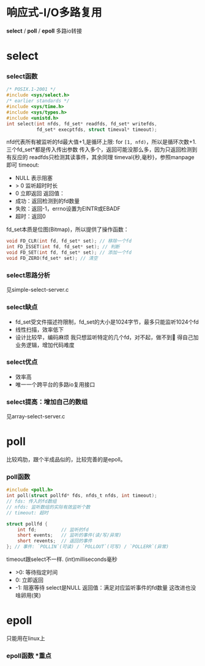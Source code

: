 # 响应式-I/O多路复用
**select** / **poll** / **epoll** 多路io转接

# select

### select函数
```c
/* POSIX.1-2001 */
#include <sys/select.h>
/* earlier standards */
#include <sys/time.h>
#include <sys/types.h>
#include <unistd.h>
int select(int nfds, fd_set* readfds, fd_set* writefds,
           fd_set* execptfds, struct timeval* timeout);
```
nfd代表所有被监听的fd最大值+1,是循环上限: for `[1, nfd)`，所以是循环次数+1.
三个fd_set*都是传入传出参数
传入多个，返回可能没那么多，因为只返回检测到有反应的
readfds只检测其读事件，其余同理
timeval{秒,毫秒}，参照manpage即可
timeout:
- NULL  表示阻塞
- \> 0   监听超时时长
- 0     立即返回
返回值：
- 成功：返回检测到的fd数量
- 失败：返回-1，errno设置为EINTR或EBADF
- 超时：返回0

fd_set本质是位图(Bitmap)，所以提供了操作函数：
```c
void FD_CLR(int fd, fd_set* set); // 移除一个fd
int FD_ISSET(int fd, fd_set* set); // 判断
void FD_SET(int fd, fd_set* set); // 添加一个fd
void FD_ZERO(fd_set* set); // 清空
```

### select思路分析
见simple-select-server.c

### select缺点
- fd_set受文件描述符限制，fd_set的大小是1024字节，最多只能监听1024个fd
- 线性扫描，效率低下
- 设计比较早，编码麻烦
我只想监听特定的几个fd，对不起，做不到🤣
得自己加业务逻辑，增加代码难度

### select优点
- 效率高
- 唯一一个跨平台的多路io复用接口

### select提高：增加自己的数组
见array-select-server.c

# poll
比较鸡肋，跟个半成品似的，比较完善的是epoll。

### poll函数
```c
#include <poll.h>
int poll(struct pollfd* fds, nfds_t nfds, int timeout);
// fds: 传入的fd数组
// nfds: 监听数组的实际有效监听个数
// timeout: 超时

struct pollfd {
    int fd;         // 监听的fd
    short events;   // 监听的事件(读/写/异常)
    short revents;  // 返回的事件
}; // 事件: `POLLIN`(可读) / `POLLOUT`(可写) / `POLLERR`(异常)
```
timeout跟select不一样. (int)milliseconds毫秒
- \>0: 等待指定时间
- 0: 立即返回
- -1: 阻塞等待 select是NULL
返回值：满足对应监听事件的fd数量
这改进也没啥卵用(笑)

# epoll
只能用在linux上

### epoll函数 *重点
```c

```